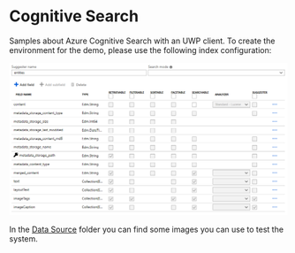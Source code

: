 # Cognitive Search

Samples about Azure Cognitive Search with an UWP client. To create the environment for the demo, please use the following index configuration:

![Index configuration](https://raw.githubusercontent.com/DotNetToscana/CognitiveSearch/master/Configuration/IndexConfiguration.png)

In the [Data Source](Data%20Source) folder you can find some images you can use to test the system.

